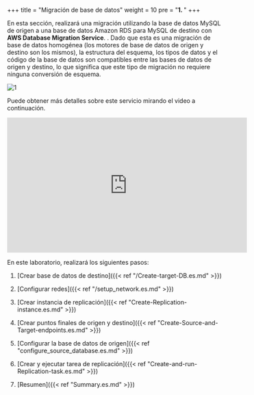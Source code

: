 +++
title = "Migración de base de datos"
weight = 10
pre = "<b>1. </b>"
+++

En esta sección, realizará una migración utilizando la base de datos MySQL de origen a una base de datos Amazon RDS para MySQL de destino con **AWS Database Migration Service**. . Dado que esta es una migración de base de datos homogénea (los motores de base de datos de origen y destino son los mismos), la estructura del esquema, los tipos de datos y el código de la base de datos son compatibles entre las bases de datos de origen y destino, lo que significa que este tipo de migración no requiere ninguna conversión de esquema.

![1](/db-mig/DMS-overview.png)

Puede obtener más detalles sobre este servicio mirando el video a continuación.

<center><iframe width="560" height="315" src="https://www.youtube-nocookie.com/embed/zb4GcjEdl8U" frameborder="0" allow="accelerometer; autoplay; encrypted-media; gyroscope; picture-in-picture" allowfullscreen></iframe></center>

En este laboratorio, realizará los siguientes pasos:

1. [Crear base de datos de destino]({{< ref "/Create-target-DB.es.md" >}})

2. [Configurar redes]({{< ref "/setup_network.es.md" >}})

3. [Crear instancia de replicación]({{< ref "Create-Replication-instance.es.md" >}})

4. [Crear puntos finales de origen y destino]({{< ref "Create-Source-and-Target-endpoints.es.md" >}})

5. [Configurar la base de datos de origen]({{< ref "configure_source_database.es.md" >}})

6. [Crear y ejecutar tarea de replicación]({{< ref "Create-and-run-Replication-task.es.md" >}})

7. [Resumen]({{< ref "Summary.es.md" >}})

